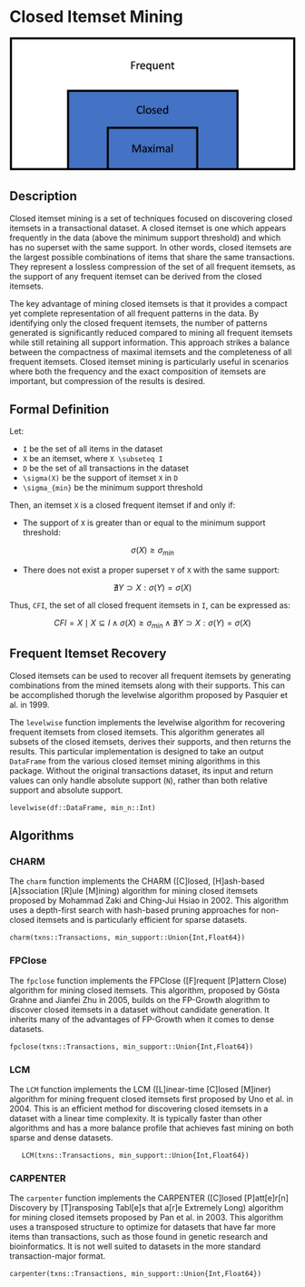# Closed Itemset Mining

![Diagram showing maximal itemsets as a subset of closed itemsets which are a subset of frequent itemsets](./assets/closed.png)
## Description

Closed itemset mining is a set of techniques focused on discovering closed itemsets in a transactional dataset. A closed itemset is one which appears frequently in the data (above the minimum support threshold) and which has no superset with the same support. In other words, closed itemsets are the largest possible combinations of items that share the same transactions. They represent a lossless compression of the set of all frequent itemsets, as the support of any frequent itemset can be derived from the closed itemsets. 

The key advantage of mining closed itemsets is that it provides a compact yet complete representation of all frequent patterns in the data. By identifying only the closed frequent itemsets, the number of patterns generated is significantly reduced compared to mining all frequent itemsets while still retaining all support information. This approach strikes a balance between the compactness of maximal itemsets and the completeness of all frequent itemsets. Closed itemset mining is particularly useful in scenarios where both the frequency and the exact composition of itemsets are important, but compression of the results is desired.

## Formal Definition
Let:
- ``I`` be the set of all items in the dataset
- ``X`` be an itemset, where ``X \subseteq I``
- ``D`` be the set of all transactions in the dataset
- ``\sigma(X)`` be the support of itemset ``X`` in ``D``
- ``\sigma_{min}`` be the minimum support threshold

Then, an itemset ``X`` is a closed frequent itemset if and only if:

- The support of ``X`` is greater than or equal to the minimum support threshold:
```math
\sigma(X) \geq \sigma_{min}
```
- There does not exist a proper superset ``Y`` of ``X`` with the same support: 
```math
\nexists Y \supset X : \sigma(Y) = \sigma(X)
```

Thus, ``CFI``, the set of all closed frequent itemsets in ``I``, can be expressed as:

```math
CFI = {X \mid X \subseteq I \wedge \sigma(X) \geq \sigma_{min} \wedge \nexists Y \supset X : \sigma(Y) = \sigma(X)}
```

## Frequent Itemset Recovery

Closed itemsets can be used to recover all frequent itemsets by generating combinations from the mined itemsets along with their supports. This can be accomplished thorugh the levelwise algorithm proposed by Pasquier et al. in 1999.


The `levelwise` function implements the levelwise algorithm for recovering frequent itemsets from closed itemsets. This algorithm generates all subsets of the closed itemsets, derives their supports, and then returns the results. This particular implementation is designed to take an output `DataFrame` from the various closed itemset mining algorithms in this package. Without the original transactions dataset, its input and return values can only handle absolute support (`N`), rather than both relative support and absolute support.

```@docs
levelwise(df::DataFrame, min_n::Int)
```
## Algorithms

### CHARM
The `charm` function implements the CHARM ([C]losed, [H]ash-based [A]ssociation [R]ule [M]ining) algorithm for mining closed itemsets proposed by Mohammad Zaki and Ching-Jui Hsiao in 2002. This algorithm uses a depth-first search with hash-based pruning approaches for non-closed itemsets and is particularly efficient for sparse datasets.

```@docs
charm(txns::Transactions, min_support::Union{Int,Float64})
```

### FPClose
The `fpclose` function implements the FPClose ([F]requent [P]attern Close) algorithm for mining closed itemsets. This algorithm, proposed by Gösta Grahne and Jianfei Zhu in 2005, builds on the FP-Growth alogrithm to discover closed itemsets in a dataset without candidate generation. It inherits many of the advantages of FP-Growth when it comes to dense datasets.

```@docs
fpclose(txns::Transactions, min_support::Union{Int,Float64})
```

### LCM
The `LCM` function implements the LCM ([L]inear-time [C]losed [M]iner) algorithm for mining frequent closed itemsets first proposed by Uno et al. in 2004. This is an efficient method for discovering closed itemsets in a dataset with a linear time complexity. It is typically faster than other algorithms and has a more balance profile that achieves fast mining on both sparse and dense datasets.

```@docs
   LCM(txns::Transactions, min_support::Union{Int,Float64})
```

### CARPENTER
The `carpenter` function implements the CARPENTER ([C]losed [P]att[e]r[n] Discovery by [T]ransposing Tabl[e]s that a[r]e Extremely Long) algorithm for mining closed itemsets proposed by Pan et al. in 2003. This algorithm uses a transposed structure to optimize for datasets that have far more items than transactions, such as those found in genetic research and bioinformatics. It is not well suited to datasets in the more standard transaction-major format.

```@docs
carpenter(txns::Transactions, min_support::Union{Int,Float64})
```